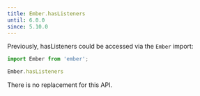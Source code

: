 ```yaml
---
title: Ember.hasListeners
until: 6.0.0
since: 5.10.0
---
```



Previously, hasListeners could be accessed via the `Ember` import:
```js
import Ember from 'ember';

Ember.hasListeners
```

There is no replacement for this API.
